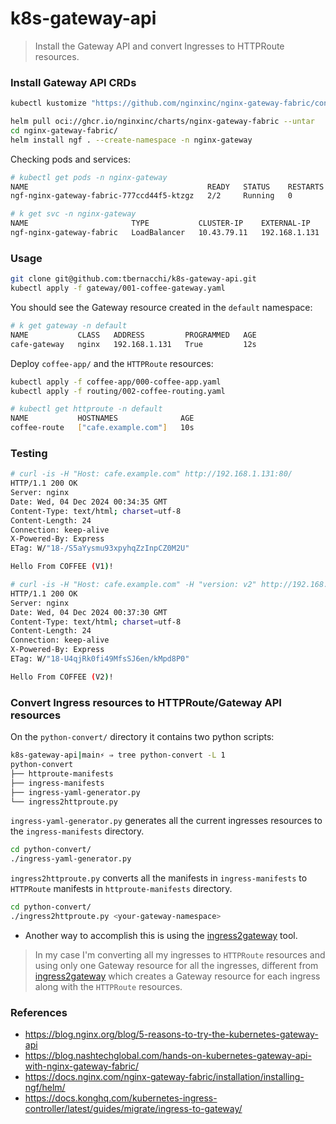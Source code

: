 # k8s-gateway-api

> Install the Gateway API and convert Ingresses to HTTPRoute resources.

### Install Gateway API CRDs 

```bash
kubectl kustomize "https://github.com/nginxinc/nginx-gateway-fabric/config/crd/gateway-api/standard?ref=v1.5.0" | kubectl apply -f -
```

```bash
helm pull oci://ghcr.io/nginxinc/charts/nginx-gateway-fabric --untar
cd nginx-gateway-fabric/
helm install ngf . --create-namespace -n nginx-gateway
```

Checking pods and services:

```bash
# kubectl get pods -n nginx-gateway
NAME                                        READY   STATUS    RESTARTS   AGE
ngf-nginx-gateway-fabric-777ccd44f5-ktzgz   2/2     Running   0          8m2s

# k get svc -n nginx-gateway
NAME                       TYPE           CLUSTER-IP    EXTERNAL-IP     PORT(S)                      AGE
ngf-nginx-gateway-fabric   LoadBalancer   10.43.79.11   192.168.1.131   80:32158/TCP,443:30888/TCP   8m2s
```

### Usage

```bash
git clone git@github.com:tbernacchi/k8s-gateway-api.git
kubectl apply -f gateway/001-coffee-gateway.yaml
```

You should see the Gateway resource created in the `default` namespace:

```bash
# k get gateway -n default
NAME           CLASS   ADDRESS         PROGRAMMED   AGE
cafe-gateway   nginx   192.168.1.131   True         12s
```

Deploy `coffee-app/` and the `HTTPRoute` resources:

```bash
kubectl apply -f coffee-app/000-coffee-app.yaml
kubectl apply -f routing/002-coffee-routing.yaml
```

```bash
# kubectl get httproute -n default
NAME           HOSTNAMES              AGE
coffee-route   ["cafe.example.com"]   10s
```

### Testing

```bash
# curl -is -H "Host: cafe.example.com" http://192.168.1.131:80/
HTTP/1.1 200 OK
Server: nginx
Date: Wed, 04 Dec 2024 00:34:35 GMT
Content-Type: text/html; charset=utf-8
Content-Length: 24
Connection: keep-alive
X-Powered-By: Express
ETag: W/"18-/S5aYysmu93xpyhqZzInpCZ0M2U"

Hello From COFFEE (V1)!
```

```bash
# curl -is -H "Host: cafe.example.com" -H "version: v2" http://192.168.1.131:80/
HTTP/1.1 200 OK
Server: nginx
Date: Wed, 04 Dec 2024 00:37:30 GMT
Content-Type: text/html; charset=utf-8
Content-Length: 24
Connection: keep-alive
X-Powered-By: Express
ETag: W/"18-U4qjRk0fi49MfsSJ6en/kMpd8P0"

Hello From COFFEE (V2)!
```

### Convert Ingress resources to HTTPRoute/Gateway API resources

On the `python-convert/` directory it contains two python scripts:

```bash
k8s-gateway-api|main⚡ ⇒ tree python-convert -L 1
python-convert
├── httproute-manifests
├── ingress-manifests
├── ingress-yaml-generator.py
└── ingress2httproute.py
```

`ingress-yaml-generator.py` generates all the current ingresses resources to the `ingress-manifests` directory.

```bash
cd python-convert/
./ingress-yaml-generator.py
```

`ingress2httproute.py` converts all the manifests in `ingress-manifests` to `HTTPRoute` manifests in `httproute-manifests` directory.

```bash
cd python-convert/
./ingress2httproute.py <your-gateway-namespace>
```

* Another way to accomplish this is using the [ingress2gateway](https://docs.konghq.com/kubernetes-ingress-controller/latest/guides/migrate/ingress-to-gateway/) tool.

> In my case I'm converting all my ingresses to `HTTPRoute` resources and using only one Gateway resource for all the ingresses, different from [ingress2gateway](https://github.com/Kong/ingress2gateway/releases/) which creates a Gateway resource for each ingress along with the `HTTPRoute` resources.

### References

- https://blog.nginx.org/blog/5-reasons-to-try-the-kubernetes-gateway-api
- https://blog.nashtechglobal.com/hands-on-kubernetes-gateway-api-with-nginx-gateway-fabric/
- https://docs.nginx.com/nginx-gateway-fabric/installation/installing-ngf/helm/
- https://docs.konghq.com/kubernetes-ingress-controller/latest/guides/migrate/ingress-to-gateway/
